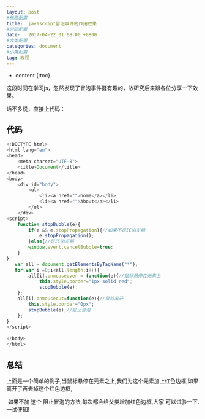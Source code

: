 ```yaml
---
layout: post
#标题配置
title:  javascript冒泡事件的作用效果
#时间配置
date:   2017-04-22 01:08:00 +0800
#大类配置
categories: document
#小类配置
tag: 教程
---
```


* content
{:toc}




​	这段时间在学习js，忽然发现了冒泡事件挺有趣的，故研究后来跟各位分享一下效果。

话不多说，直接上代码：

## 代码

```javascript
<!DOCTYPE html>  
<html lang="en">  
<head>  
    <meta charset="UTF-8">  
    <title>Document</title>  
</head>  
<body>  
    <div id="body">    
        <ul>    
            <li><a href="">home</a></li>    
            <li><a href="">About</a></li>  
        </ul>  
    </div>      
<script>  
    function stopBubble(e){  
        if(e && e.stopPropagation){//如果不是IE浏览器  
            e.stopPropagation();  
        }else{//是IE浏览器  
        window.event.cancelBubble=true;  
    }  
}  
   var all = document.getElementsByTagName("*");  
   for(var i =0;i<all.length;i++){  
        all[i].onmouseover = function(e){//鼠标悬停在元素上  
            this.style.border="1px solid red";  
            stopBubble(e);  
    };  
    all[i].onmouseout=function(e){//鼠标离开  
        this.style.border="0px";  
        stopBubble(e);//阻止冒泡  
    };  
}  
</script>  
  
</body>  
</html>
```



## 总结

​	上面是一个简单的例子,当鼠标悬停在元素之上,我们为这个元素加上红色边框,如果离开了再去掉这个红色边框,

​	如果不加 这个 阻止冒泡的方法,每次都会给父类增加红色边框,大家 可以试验一下.一试便知!